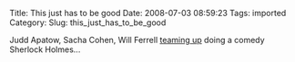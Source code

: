 Title: This just has to be good
Date: 2008-07-03 08:59:23
Tags: imported
Category: 
Slug: this_just_has_to_be_good

Judd Apatow, Sacha Cohen, Will Ferrell <a href="http://www.variety.com/VR1117988387.html">teaming up</a> doing a comedy Sherlock Holmes...

